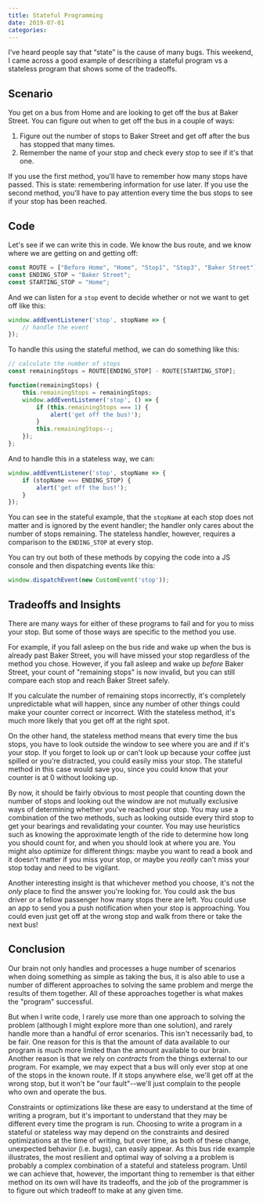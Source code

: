 ```yaml
---
title: Stateful Programming
date: 2019-07-01
categories:
---
```


I’ve heard people say that “state” is the cause of many bugs. This weekend,
I came across a good example of describing a stateful program vs a stateless
program that shows some of the tradeoffs.

## Scenario

You get on a bus from Home and are looking to get off the bus at Baker Street.
You can figure out when to get off the bus in a couple of ways:

1. Figure out the number of stops to Baker Street and get off after the bus has
stopped that many times.
2. Remember the name of your stop and check every stop to see if it's that one.

If you use the first method, you'll have to remember how many stops have passed.
This is state: remembering information for use later. If you use the second
method, you'll have to pay attention every time the bus stops to see if your
stop has been reached.

## Code

Let's see if we can write this in code. We know the bus route, and we know
where we are getting on and getting off:

```js
const ROUTE = ["Before Home", "Home", "Stop1", "Stop3", "Baker Street"];
const ENDING_STOP = "Baker Street";
const STARTING_STOP = "Home";
```

And we can listen for a `stop` event to decide whether or not we want to get
off like this:

```js
window.addEventListener('stop', stopName => {
    // handle the event
});
```

To handle this using the stateful method, we can do something like this:

```js
// calculate the number of stops
const remainingStops = ROUTE[ENDING_STOP] - ROUTE[STARTING_STOP];

function(remainingStops) {
    this.remainingStops = remainingStops;
    window.addEventListener('stop', () => {
        if (this.remainingStops === 1) {
            alert('get off the bus!');
        }
        this.remainingStops--;
    });
};
```

And to handle this in a stateless way, we can:

```js
window.addEventListener('stop', stopName => {
    if (stopName === ENDING_STOP) {
        alert('get off the bus!');
    }
});
```

You can see in the stateful example, that the `stopName` at each stop
does not matter and is ignored by the event handler; the handler only cares
about the number of stops remaining. The stateless handler,
however, requires a comparison to the `ENDING_STOP` at every stop.

<aside>
<p>You can try out both of these methods by copying the code into a JS console
and then dispatching events like this:</p>

```js
window.dispatchEvent(new CustomEvent('stop'));
```
</aside>

## Tradeoffs and Insights

There are many ways for either of these programs to fail and for you to miss
your stop. But some of those ways are specific to the method you use.

For example, if you fall asleep on the bus ride and wake up when the bus is
already past Baker Street, you will have missed your stop regardless of the
method you chose. However, if you fall asleep and wake up *before* Baker Street,
your count of "remaining stops" is now invalid, but you can still compare each
stop and reach Baker Street safely.

If you calculate the number of remaining stops incorrectly, it's
completely unpredictable what will happen, since any number of other things
could make your counter correct or incorrect. With the stateless method, it's
much more likely that you get off at the right spot.

On the other hand, the stateless method means that every time the bus stops,
you have to look outside the window to see where you are and if it's your stop.
If you forget to look up or can't look up because your coffee just spilled or
you're distracted, you could easily miss your stop. The stateful method in this
case would save you, since you could know that your counter is at 0 without
looking up.

By now, it should be fairly obvious to most people that counting down the number
of stops and looking out the window are not mutually exclusive ways of determining
whether you've reached your stop. You may use a combination of the two methods,
such as looking outside every third stop to get your bearings and revalidating
your counter. You may use heuristics such as knowing the approximate length
of the ride to determine how long you should count for, and when you should
look at where you are. You might also *optimize* for different things: maybe
you want to read a book and it doesn't matter if you miss your stop, or maybe
you *really* can't miss your stop today and need to be vigilant.

Another interesting insight is that whichever method you choose, it's not the
*only* place to find the answer you're looking for. You could ask the bus driver
or a fellow passenger how many stops there are left. You could use an app to
send you a push notification when your stop is approaching. You could even just
get off at the wrong stop and walk from there or take the next bus!

## Conclusion

Our brain not only handles and processes a huge number of scenarios when doing
something as simple as taking the bus, it is also able to use a number
of different approaches to solving the same problem and merge the results
of them together. All of these approaches together is what makes the "program"
successful.

But when I write code, I rarely use more than one approach to solving the problem
(although I might explore more than one solution), and rarely handle more than
a handful of error scenarios. This isn't necessarily bad, to be fair. One reason
for this is that the amount of data available to our program is much more limited
than the amount available to our brain. Another reason is that we rely on
*contracts* from the things external to our program. For example, we may expect
that a bus will only ever stop at one of the stops in the known route. If it
stops anywhere else, we'll get off at the wrong stop, but it won't be
"our fault"--we'll just complain to the people who own and operate the bus.

Constraints or optimizations like these are easy to understand at the time of
writing a program, but it's important to understand that they may be different
every time the program is run. Choosing to write a program in a stateful or
stateless way may depend on the constraints and desired optimizations at the
time of writing, but over time, as both of these change, unexpected behavior
(i.e. bugs), can easily appear. As this bus ride example illustrates, the most
resilient and optimal way of solving a a problem is probably a complex combination
of a stateful and stateless program. Until we can achieve that, however, the
important thing to remember is that either method on its own will have its
tradeoffs, and the job of the programmer is to figure out which tradeoff to make
at any given time.
